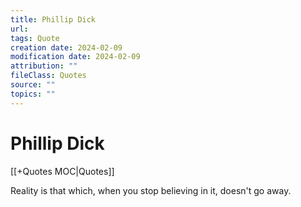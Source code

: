 ```yaml
---
title: Phillip Dick
url: 
tags: Quote
creation date: 2024-02-09
modification date: 2024-02-09
attribution: ""
fileClass: Quotes
source: ""
topics: ""
---
```


# Phillip Dick

[[+Quotes MOC|Quotes]]

Reality is that which, when you stop believing in it, doesn't go away.
